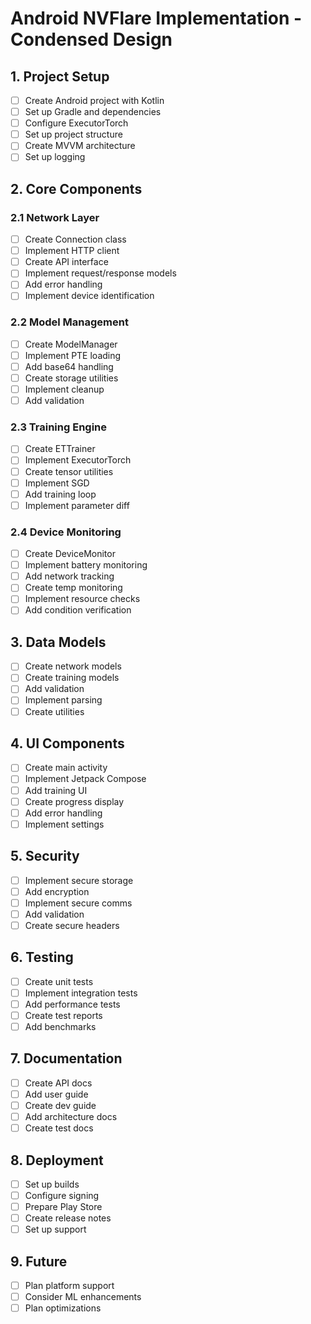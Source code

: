 # Android NVFlare Implementation - Condensed Design

## 1. Project Setup
- [ ] Create Android project with Kotlin
- [ ] Set up Gradle and dependencies
- [ ] Configure ExecutorTorch
- [ ] Set up project structure
- [ ] Create MVVM architecture
- [ ] Set up logging

## 2. Core Components

### 2.1 Network Layer
- [ ] Create Connection class
- [ ] Implement HTTP client
- [ ] Create API interface
- [ ] Implement request/response models
- [ ] Add error handling
- [ ] Implement device identification

### 2.2 Model Management
- [ ] Create ModelManager
- [ ] Implement PTE loading
- [ ] Add base64 handling
- [ ] Create storage utilities
- [ ] Implement cleanup
- [ ] Add validation

### 2.3 Training Engine
- [ ] Create ETTrainer
- [ ] Implement ExecutorTorch
- [ ] Create tensor utilities
- [ ] Implement SGD
- [ ] Add training loop
- [ ] Implement parameter diff

### 2.4 Device Monitoring
- [ ] Create DeviceMonitor
- [ ] Implement battery monitoring
- [ ] Add network tracking
- [ ] Create temp monitoring
- [ ] Implement resource checks
- [ ] Add condition verification

## 3. Data Models
- [ ] Create network models
- [ ] Create training models
- [ ] Add validation
- [ ] Implement parsing
- [ ] Create utilities

## 4. UI Components
- [ ] Create main activity
- [ ] Implement Jetpack Compose
- [ ] Add training UI
- [ ] Create progress display
- [ ] Add error handling
- [ ] Implement settings

## 5. Security
- [ ] Implement secure storage
- [ ] Add encryption
- [ ] Implement secure comms
- [ ] Add validation
- [ ] Create secure headers

## 6. Testing
- [ ] Create unit tests
- [ ] Implement integration tests
- [ ] Add performance tests
- [ ] Create test reports
- [ ] Add benchmarks

## 7. Documentation
- [ ] Create API docs
- [ ] Add user guide
- [ ] Create dev guide
- [ ] Add architecture docs
- [ ] Create test docs

## 8. Deployment
- [ ] Set up builds
- [ ] Configure signing
- [ ] Prepare Play Store
- [ ] Create release notes
- [ ] Set up support

## 9. Future
- [ ] Plan platform support
- [ ] Consider ML enhancements
- [ ] Plan optimizations